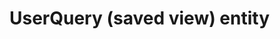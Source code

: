 # UserQuery (saved view) entity

<!-- https://docs.microsoft.com/en-us/dynamics365/customer-engagement/developer/userquery-saved-view-entity -->